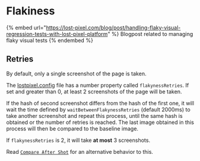 # Flakiness

{% embed url="https://lost-pixel.com/blog/post/handling-flaky-visual-regression-tests-with-lost-pixel-platform" %}
Blogpost related to managing flaky visual tests
{% endembed %}

## Retries

By default, only a single screenshot of the page is taken.

The [lostpixel.config](../../api-reference/lostpixel.config.js-or-ts.md) file has a number property called `flakynessRetries`. If set and greater than 0, at least 2 screenshots of the page will be taken.

If the hash of second screenshot differs from the hash of the first one, it will wait the time defined by `waitBetweenFlakynessRetries` (default 2000ms) to take another screenshot and repeat this process, until the same hash is obtained or the number of retries is reached. The last image obtained in this process will then be compared to the baseline image.

If `flakynessRetries` is 2, it will take **at most** 3 screenshots.

Read [`Compare After Shot`](./compareAfterShot.md) for an alternative behavior to this.
